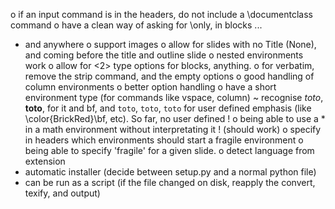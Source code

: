 o if an input command is in the headers, do not include a
  \documentclass command
o have a clean way of asking for \only, in blocks ...
- and anywhere
o support images
o allow for slides with no Title (None), and coming before the title
  and outline slide
o nested environments work
o allow for <2> type options for blocks, anything.
o for verbatim, remove the strip command, and the empty options
o good handling of column environments
o better option handling
o have a short environment type (for commands like vspace, column)
~ recognise *toto*, **toto**, for it and bf,  and `toto`, ``toto``,
  ```toto``` for user defined emphasis (like \color{BrickRed}\bf,
  etc). So far, no user defined !
o being able to use a * in a math environment without interpretating
  it ! (should work)
o specify in headers which environments should start a fragile
  environment
o being able to specify 'fragile' for a given slide.
o detect language from extension
- automatic installer (decide between setup.py and a normal python
  file)
- can be run as a script (if the file changed on disk, reapply the
  convert, texify, and output)
